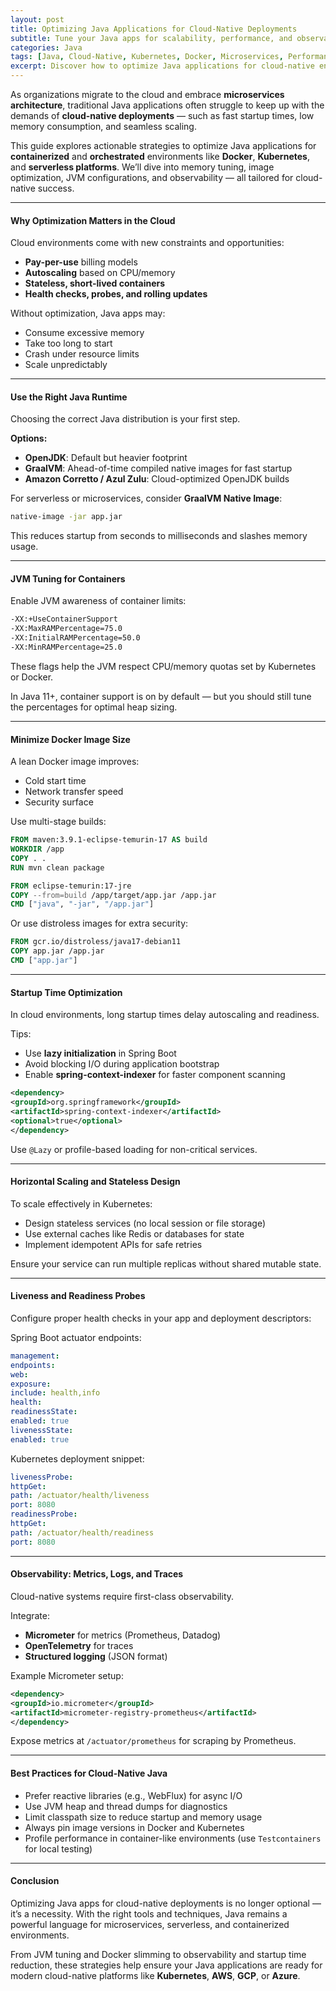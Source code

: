 ```yaml
---
layout: post
title: Optimizing Java Applications for Cloud-Native Deployments
subtitle: Tune your Java apps for scalability, performance, and observability in containerized cloud-native environments
categories: Java
tags: [Java, Cloud-Native, Kubernetes, Docker, Microservices, Performance, Optimization]
excerpt: Discover how to optimize Java applications for cloud-native environments with a focus on containerization, resource limits, startup time, memory management, and observability in Kubernetes.
---
```




As organizations migrate to the cloud and embrace **microservices architecture**, traditional Java applications often struggle to keep up with the demands of **cloud-native deployments** — such as fast startup times, low memory consumption, and seamless scaling.

This guide explores actionable strategies to optimize Java applications for **containerized** and **orchestrated** environments like **Docker**, **Kubernetes**, and **serverless platforms**. We’ll dive into memory tuning, image optimization, JVM configurations, and observability — all tailored for cloud-native success.

---

#### Why Optimization Matters in the Cloud

Cloud environments come with new constraints and opportunities:

- **Pay-per-use** billing models
- **Autoscaling** based on CPU/memory
- **Stateless, short-lived containers**
- **Health checks, probes, and rolling updates**

Without optimization, Java apps may:
- Consume excessive memory
- Take too long to start
- Crash under resource limits
- Scale unpredictably

---

#### Use the Right Java Runtime

Choosing the correct Java distribution is your first step.

**Options:**
- **OpenJDK**: Default but heavier footprint
- **GraalVM**: Ahead-of-time compiled native images for fast startup
- **Amazon Corretto / Azul Zulu**: Cloud-optimized OpenJDK builds

For serverless or microservices, consider **GraalVM Native Image**:

```bash
native-image -jar app.jar
```

This reduces startup from seconds to milliseconds and slashes memory usage.

---

#### JVM Tuning for Containers

Enable JVM awareness of container limits:

```bash
-XX:+UseContainerSupport
-XX:MaxRAMPercentage=75.0
-XX:InitialRAMPercentage=50.0
-XX:MinRAMPercentage=25.0
```

These flags help the JVM respect CPU/memory quotas set by Kubernetes or Docker.

In Java 11+, container support is on by default — but you should still tune the percentages for optimal heap sizing.

---

#### Minimize Docker Image Size

A lean Docker image improves:
- Cold start time
- Network transfer speed
- Security surface

Use multi-stage builds:

```dockerfile
FROM maven:3.9.1-eclipse-temurin-17 AS build
WORKDIR /app
COPY . .
RUN mvn clean package

FROM eclipse-temurin:17-jre
COPY --from=build /app/target/app.jar /app.jar
CMD ["java", "-jar", "/app.jar"]
```

Or use distroless images for extra security:

```dockerfile
FROM gcr.io/distroless/java17-debian11
COPY app.jar /app.jar
CMD ["app.jar"]
```

---

#### Startup Time Optimization

In cloud environments, long startup times delay autoscaling and readiness.

Tips:
- Use **lazy initialization** in Spring Boot
- Avoid blocking I/O during application bootstrap
- Enable **spring-context-indexer** for faster component scanning

```xml
<dependency>
<groupId>org.springframework</groupId>
<artifactId>spring-context-indexer</artifactId>
<optional>true</optional>
</dependency>
```

Use `@Lazy` or profile-based loading for non-critical services.

---

#### Horizontal Scaling and Stateless Design

To scale effectively in Kubernetes:
- Design stateless services (no local session or file storage)
- Use external caches like Redis or databases for state
- Implement idempotent APIs for safe retries

Ensure your service can run multiple replicas without shared mutable state.

---

#### Liveness and Readiness Probes

Configure proper health checks in your app and deployment descriptors:

Spring Boot actuator endpoints:

```yml
management:
endpoints:
web:
exposure:
include: health,info
health:
readinessState:
enabled: true
livenessState:
enabled: true
```

Kubernetes deployment snippet:

```yml
livenessProbe:
httpGet:
path: /actuator/health/liveness
port: 8080
readinessProbe:
httpGet:
path: /actuator/health/readiness
port: 8080
```

---

#### Observability: Metrics, Logs, and Traces

Cloud-native systems require first-class observability.

Integrate:
- **Micrometer** for metrics (Prometheus, Datadog)
- **OpenTelemetry** for traces
- **Structured logging** (JSON format)

Example Micrometer setup:

```xml
<dependency>
<groupId>io.micrometer</groupId>
<artifactId>micrometer-registry-prometheus</artifactId>
</dependency>
```

Expose metrics at `/actuator/prometheus` for scraping by Prometheus.

---

#### Best Practices for Cloud-Native Java

- Prefer reactive libraries (e.g., WebFlux) for async I/O
- Use JVM heap and thread dumps for diagnostics
- Limit classpath size to reduce startup and memory usage
- Always pin image versions in Docker and Kubernetes
- Profile performance in container-like environments (use `Testcontainers` for local testing)

---

#### Conclusion

Optimizing Java apps for cloud-native deployments is no longer optional — it’s a necessity. With the right tools and techniques, Java remains a powerful language for microservices, serverless, and containerized environments.

From JVM tuning and Docker slimming to observability and startup time reduction, these strategies help ensure your Java applications are ready for modern cloud-native platforms like **Kubernetes**, **AWS**, **GCP**, or **Azure**.
